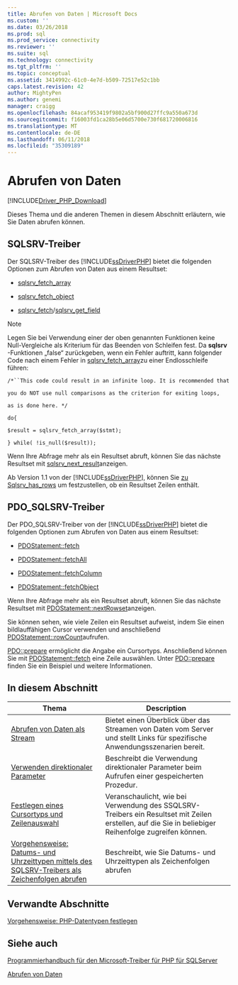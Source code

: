 ```yaml
---
title: Abrufen von Daten | Microsoft Docs
ms.custom: ''
ms.date: 03/26/2018
ms.prod: sql
ms.prod_service: connectivity
ms.reviewer: ''
ms.suite: sql
ms.technology: connectivity
ms.tgt_pltfrm: ''
ms.topic: conceptual
ms.assetid: 3414992c-61c0-4e7d-b509-72517e52c1bb
caps.latest.revision: 42
author: MightyPen
ms.author: genemi
manager: craigg
ms.openlocfilehash: 84acaf953419f9802a5bf900d27ffc9a550a673d
ms.sourcegitcommit: f16003fd1ca28b5e06d5700e730f681720006816
ms.translationtype: MT
ms.contentlocale: de-DE
ms.lasthandoff: 06/11/2018
ms.locfileid: "35309189"
---
```

# <a name="retrieving-data"></a>Abrufen von Daten
[!INCLUDE[Driver_PHP_Download](../../includes/driver_php_download.md)]

Dieses Thema und die anderen Themen in diesem Abschnitt erläutern, wie Sie Daten abrufen können.  
  
## <a name="sqlsrv-driver"></a>SQLSRV-Treiber  
Der SQLSRV-Treiber des [!INCLUDE[ssDriverPHP](../../includes/ssdriverphp_md.md)] bietet die folgenden Optionen zum Abrufen von Daten aus einem Resultset:  
  
-   [sqlsrv_fetch_array](../../connect/php/sqlsrv-fetch-array.md)  
  
-   [sqlsrv_fetch_object](../../connect/php/sqlsrv-fetch-object.md)  
  
-   [sqlsrv_fetch](../../connect/php/sqlsrv-fetch.md)/[sqlsrv_get_field](../../connect/php/sqlsrv-get-field.md)  
  
> [!NOTE]  
> Legen Sie bei Verwendung einer der oben genannten Funktionen keine Null-Vergleiche als Kriterium für das Beenden von Schleifen fest. Da **sqlsrv** -Funktionen „false“ zurückgeben, wenn ein Fehler auftritt, kann folgender Code nach einem Fehler in [sqlsrv_fetch_array](../../connect/php/sqlsrv-fetch-array.md)zu einer Endlosschleife führen:  
>   
> `/*``This code could result in an infinite loop. It is recommended that`  
>   
> `you do NOT use null comparisons as the criterion for exiting loops,`  
>   
> `as is done here. */`  
>   
> `do{`  
>   
> `$result = sqlsrv_fetch_array($stmt);`  
>   
> `} while( !is_null($result));`  
  
Wenn Ihre Abfrage mehr als ein Resultset abruft, können Sie das nächste Resultset mit [sqlsrv_next_result](../../connect/php/sqlsrv-next-result.md)anzeigen.  
  
Ab Version 1.1 von der [!INCLUDE[ssDriverPHP](../../includes/ssdriverphp_md.md)], können Sie [zu Sqlsrv_has_rows](../../connect/php/sqlsrv-has-rows.md) um festzustellen, ob ein Resultset Zeilen enthält.  
  
## <a name="pdosqlsrv-driver"></a>PDO_SQLSRV-Treiber  
Der PDO_SQLSRV-Treiber von der [!INCLUDE[ssDriverPHP](../../includes/ssdriverphp_md.md)] bietet die folgenden Optionen zum Abrufen von Daten aus einem Resultset:  
  
-   [PDOStatement::fetch](../../connect/php/pdostatement-fetch.md)  
  
-   [PDOStatement::fetchAll](../../connect/php/pdostatement-fetchall.md)  
  
-   [PDOStatement::fetchColumn](../../connect/php/pdostatement-fetchcolumn.md)  
  
-   [PDOStatement::fetchObject](../../connect/php/pdostatement-fetchobject.md)  
  
Wenn Ihre Abfrage mehr als ein Resultset abruft, können Sie das nächste Resultset mit [PDOStatement::nextRowset](../../connect/php/pdostatement-nextrowset.md)anzeigen.  
  
Sie können sehen, wie viele Zeilen ein Resultset aufweist, indem Sie einen bildlauffähigen Cursor verwenden und anschließend [PDOStatement::rowCount](../../connect/php/pdostatement-rowcount.md)aufrufen.  
  
[PDO::prepare](../../connect/php/pdo-prepare.md) ermöglicht die Angabe ein Cursortyps. Anschließend können Sie mit [PDOStatement::fetch](../../connect/php/pdostatement-fetch.md) eine Zeile auswählen. Unter [PDO::prepare](../../connect/php/pdo-prepare.md) finden Sie ein Beispiel und weitere Informationen.  
  
## <a name="in-this-section"></a>In diesem Abschnitt  
  
|Thema|Description|  
|---------|---------------|  
|[Abrufen von Daten als Stream](../../connect/php/retrieving-data-as-a-stream-using-the-sqlsrv-driver.md)|Bietet einen Überblick über das Streamen von Daten vom Server und stellt Links für spezifische Anwendungsszenarien bereit.|  
|[Verwenden direktionaler Parameter](../../connect/php/using-directional-parameters.md)|Beschreibt die Verwendung direktionaler Parameter beim Aufrufen einer gespeicherten Prozedur.|  
|[Festlegen eines Cursortyps und Zeilenauswahl](../../connect/php/specifying-a-cursor-type-and-selecting-rows.md)|Veranschaulicht, wie bei Verwendung des SSQLSRV-Treibers ein Resultset mit Zeilen erstellen, auf die Sie in beliebiger Reihenfolge zugreifen können.|  
|[Vorgehensweise: Datums- und Uhrzeittypen mittels des SQLSRV-Treibers als Zeichenfolgen abrufen](../../connect/php/how-to-retrieve-date-and-time-type-as-strings-using-the-sqlsrv-driver.md)|Beschreibt, wie Sie Datums- und Uhrzeittypen als Zeichenfolgen abrufen|  
  
## <a name="related-sections"></a>Verwandte Abschnitte  
[Vorgehensweise: PHP-Datentypen festlegen](../../connect/php/how-to-specify-php-data-types.md)  
  
## <a name="see-also"></a>Siehe auch  
[Programmierhandbuch für den Microsoft-Treiber für PHP für SQLServer](../../connect/php/programming-guide-for-php-sql-driver.md)

[Abrufen von Daten](../../connect/php/retrieving-data.md)  
  
